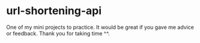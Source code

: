 # url-shortening-api
One of my mini projects to practice. It would be great if you gave me advice or feedback. Thank you for taking time ^^.
